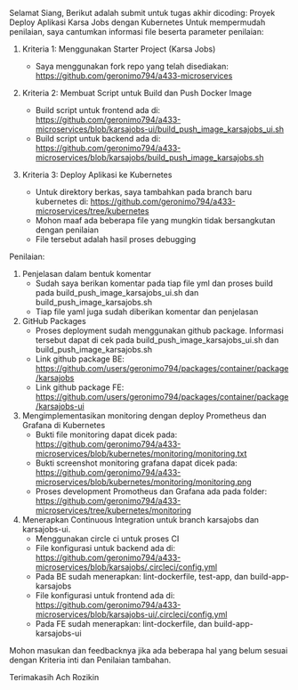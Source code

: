 Selamat Siang,
Berikut adalah submit untuk tugas akhir dicoding: Proyek Deploy Aplikasi Karsa Jobs dengan Kubernetes
Untuk mempermudah penilaian, saya cantumkan informasi file beserta parameter penilaian:
1. Kriteria 1: Menggunakan Starter Project (Karsa Jobs)
	- Saya menggunakan fork repo yang telah disediakan: https://github.com/geronimo794/a433-microservices 

2. Kriteria 2: Membuat Script untuk Build dan Push Docker Image
	- Build script untuk frontend ada di: https://github.com/geronimo794/a433-microservices/blob/karsajobs-ui/build_push_image_karsajobs_ui.sh
	- Build script untuk backend ada di: https://github.com/geronimo794/a433-microservices/blob/karsajobs/build_push_image_karsajobs.sh

3. Kriteria 3: Deploy Aplikasi ke Kubernetes
	- Untuk direktory berkas, saya tambahkan pada branch baru kubernetes di: https://github.com/geronimo794/a433-microservices/tree/kubernetes
	- Mohon maaf ada beberapa file yang mungkin tidak bersangkutan dengan penilaian
	- File tersebut adalah hasil proses debugging

Penilaian:
1. Penjelasan dalam bentuk komentar
	- Sudah saya berikan komentar pada tiap file yml dan proses build pada build_push_image_karsajobs_ui.sh dan build_push_image_karsajobs.sh
	- Tiap file yaml juga sudah diberikan komentar dan penjelasan
2. GitHub Packages
	- Proses deployment sudah menggunakan github package. Informasi tersebut dapat di cek pada build_push_image_karsajobs_ui.sh dan build_push_image_karsajobs.sh
	- Link github package BE: https://github.com/users/geronimo794/packages/container/package/karsajobs
	- Link github package FE: https://github.com/users/geronimo794/packages/container/package/karsajobs-ui
3. Mengimplementasikan monitoring dengan deploy Prometheus dan Grafana di Kubernetes
	- Bukti file monitoring dapat dicek pada: https://github.com/geronimo794/a433-microservices/blob/kubernetes/monitoring/monitoring.txt
	- Bukti screenshot monitoring grafana dapat dicek pada: https://github.com/geronimo794/a433-microservices/blob/kubernetes/monitoring/monitoring.png
	- Proses development Promotheus dan Grafana ada pada folder: https://github.com/geronimo794/a433-microservices/tree/kubernetes/monitoring
4. Menerapkan Continuous Integration untuk branch karsajobs dan karsajobs-ui.
	- Menggunakan circle ci untuk proses CI
	- File konfigurasi untuk backend ada di: https://github.com/geronimo794/a433-microservices/blob/karsajobs/.circleci/config.yml
	- Pada BE sudah menerapkan: lint-dockerfile, test-app, dan build-app-karsajobs
	- File konfigurasi untuk frontend ada di: https://github.com/geronimo794/a433-microservices/blob/karsajobs-ui/.circleci/config.yml
	- Pada FE sudah menerapkan: lint-dockerfile, dan build-app-karsajobs-ui

Mohon masukan dan feedbacknya jika ada beberapa hal yang belum sesuai dengan Kriteria inti dan Penilaian tambahan.

Terimakasih
Ach Rozikin